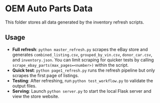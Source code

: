 # OEM Auto Parts Data

This folder stores all data generated by the inventory refresh scripts.

## Usage

- **Full refresh**: `python master_refresh.py` scrapes the eBay store and generates
  `combined_listing.csv`, `grouped_by_vin.csv`, `donor_car.csv`, and `inventory.json`.
  You can limit scraping for quicker tests by calling
  `scrape_ebay_parts(max_pages=<number>)` within the script.
- **Quick test**: `python page1_refresh.py` runs the refresh pipeline but only
  scrapes the first page of listings.
- **Testing**: After refreshing, run `python test_workflow.py` to validate the
  output files.
- **Serving**: Launch `python server.py` to start the local Flask server and view
  the store website.
